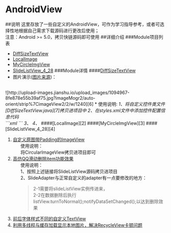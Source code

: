 # AndroidView
##说明
这里存放了一些自定义的AndroidView，可作为学习指导参考，或者可选择性地根据自己需求下载源码进行更改后使用；
</br>
注意：Android >= 5.0，拷贝快链源码即可使用
##详细介绍
###Module项目列表
* [DiffSizeTextView][1]
* [LocalImage][2]
* [MyCircleImgView][3]
* [SlideListView_4_28][4]
###Module详情
####[DiffSizeTextView][1]
* 图片演示([图片来源][5])：
<br/>
![http://upload-images.jianshu.io/upload_images/1094967-8fe878e55b39af75.jpg?imageMogr2/auto-orient/strip%7CimageView2/2/w/1240][6]
* 使用说明:
	<i>1、将自定义控件类文件[DiffSizeTextView.java][7]拷贝进项目中</i>
	<i>2、在styles.xml文件中添加控件配置信息代码<br/>
	```xml
	<declare-styleable name="DiffSizeTextView">
        <attr name="char_count" format="integer"/>
        <attr name="special_size" format="dimension"/>
        <attr name="normal_size" format="dimension"/>
        <attr name="gravity" format="integer"/>
        <attr name="text" format="string"/>
        <attr name="gap" format="dimension"/>
        <attr name="textColor" format="color"/>
    </declare-styleable>
	```
	</i>
	<i>3、</i>
	<i>4、</i>
####[LocalImage][2]
####[MyCircleImgView][3]
####[SlideListView_4_28][4]
<ol>
	<li>
		<a href="https://github.com/jiarWang/AndroidView/blob/master/MyCircleImgView/app/src/main/java/com/student0/www/mycircleimgview/CircularImageView.java">自定义原图带Padding的ImageView</a>
		<ul style="list-style-type:none">
		使用说明：
		<li>将CircularImageView拷贝进项目即可</li>
	</ul>
</li>
	<li><a href="https://github.com/jiarWang/AndroidView/blob/master/SlideListView_4_28/app/src/main/java/com/student0/www/slidelistview_4_28/SlideListView.java">高仿QQ滑动删除item功能效果</a>
		<ul style="list-style-type:none">
			使用说明：
			<li>1、按照上述链接将SlideListView源码拷贝进项目</li>
			<li>2、SlideAdapter与正常自定义的adapter有一点要修改的地方：
				<br/><blockquote>2-1需要将slideListView实例传进来， 
				<br/>2-2在数据删除后执行listView.turnToNormal();notifyDataSetChanged();以达到删除效果</li>
</ul></li>
	<li><a href="https://github.com/jiarWang/AndroidView/tree/master/DiffSizeTextView">前后字体样式不同的自定义TextView</a></li>
	<li><a href="https://github.com/jiarWang/AndroidView/tree/master/LocalImage">利用多线程与缓存加载显示本地图片，解决RecycleView卡顿问题</a></li>
	</ol>

[1]:https://github.com/jiarWang/AndroidView/tree/master/DiffSizeTextView
[2]:https://github.com/jiarWang/AndroidView/tree/master/LocalImage
[3]:https://github.com/jiarWang/AndroidView/tree/master/MyCircleImgView
[4]:https://github.com/jiarWang/AndroidView/tree/master/SlideListView_4_28
[5]:http://www.jianshu.com/p/4f55200cea14
[6]:http://upload-images.jianshu.io/upload_images/1094967-8fe878e55b39af75.jpg?imageMogr2/auto-orient/strip%7CimageView2/2/w/1240
[7]:https://github.com/jiarWang/AndroidView/blob/master/DiffSizeTextView/app/src/main/java/com/student0/www/diffsizetextview/DiffSizeTextView.java